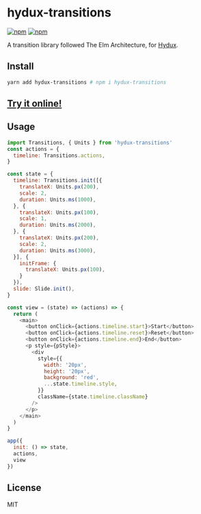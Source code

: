 # hydux-transitions

[![npm](https://img.shields.io/npm/v/hydux-transitions.svg)](https://www.npmjs.com/package/hydux-transitions) [![npm](https://img.shields.io/npm/dm/hydux-transitions.svg)](https://www.npmjs.com/package/hydux-transitions)

A transition library followed The Elm Architecture, for [Hydux](https://github.com/hydux/hydux).

## Install
```sh
yarn add hydux-transitions # npm i hydux-transitions
```

## [Try it online!](https://codepen.io/zaaack/pen/ppwaEG)

## Usage
```js
import Transitions, { Units } from 'hydux-transitions'
const actions = {
  timeline: Transitions.actions,
}

const state = {
  timeline: Transitions.init([{
    translateX: Units.px(200),
    scale: 2,
    duration: Units.ms(1000),
  }, {
    translateX: Units.px(100),
    scale: 1,
    duration: Units.ms(2000),
  }, {
    translateX: Units.px(200),
    scale: 2,
    duration: Units.ms(3000),
  }], {
    initFrame: {
      translateX: Units.px(100),
    }
  }),
  slide: Slide.init(),
}

const view = (state) => (actions) => {
  return (
    <main>
      <button onClick={actions.timeline.start}>Start</button>
      <button onClick={actions.timeline.reset}>Reset</button>
      <button onClick={actions.timeline.end}>End</button>
      <p style={pStyle}>
        <div
          style={{
            width: '20px',
            height: '20px',
            background: 'red',
            ...state.timeline.style,
          }}
          className={state.timeline.className}
        />
      </p>
    </main>
  )
}

app({
  init: () => state,
  actions,
  view
})

```

## License

MIT
